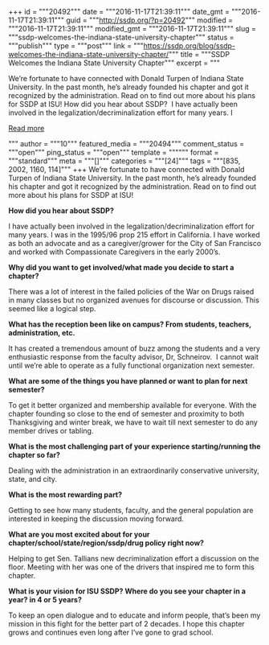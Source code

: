 +++
id = """20492"""
date = """2016-11-17T21:39:11"""
date_gmt = """2016-11-17T21:39:11"""
guid = """http://ssdp.org/?p=20492"""
modified = """2016-11-17T21:39:11"""
modified_gmt = """2016-11-17T21:39:11"""
slug = """ssdp-welcomes-the-indiana-state-university-chapter"""
status = """publish"""
type = """post"""
link = """https://ssdp.org/blog/ssdp-welcomes-the-indiana-state-university-chapter/"""
title = """SSDP Welcomes the Indiana State University Chapter"""
excerpt = """<p>We&#8217;re fortunate to have connected with Donald Turpen of Indiana State University. In the past month, he&#8217;s already founded his chapter and got it recognized by the administration. Read on to find out more about his plans for SSDP at ISU! How did you hear about SSDP?  I have actually been involved in the legalization/decriminalization effort for many years. I</p>
<div class="h10"></div>
<p><a class="more-link2 flat" href="https://ssdp.org/blog/ssdp-welcomes-the-indiana-state-university-chapter/">Read more</a></p>
"""
author = """10"""
featured_media = """20494"""
comment_status = """open"""
ping_status = """open"""
template = """"""
format = """standard"""
meta = """[]"""
categories = """[24]"""
tags = """[835, 2002, 1160, 114]"""
+++
We&#8217;re fortunate to have connected with Donald Turpen of Indiana State University. In the past month, he&#8217;s already founded his chapter and got it recognized by the administration. Read on to find out more about his plans for SSDP at ISU!

<strong>How did you hear about SSDP? </strong>

<span style="font-weight: 400;">I have actually been involved in the legalization/decriminalization effort for many years. I was in the 1995/96 prop 215 effort in California. I have worked as both an advocate and as a caregiver/grower for the City of San Francisco and worked with Compassionate Caregivers in the early 2000’s.</span>

<strong>Why did you want to get involved/what made you decide to start a chapter? </strong>

<span style="font-weight: 400;">There was a lot of interest in the failed policies of the War on Drugs raised in many classes but no organized avenues for discourse or discussion. This seemed like a logical step.</span>

<strong>What has the reception been like on campus? From students, teachers, administration, etc. </strong>

<span style="font-weight: 400;">It has created a tremendous amount of buzz among the students and a very enthusiastic response from the faculty advisor, Dr, Schneirov.  I cannot wait until we’re able to operate as a fully functional organization next semester.</span>

<strong>What are some of the things you have planned or want to plan for next semester? </strong>

<span style="font-weight: 400;">To get it better organized and membership available for everyone. With the chapter founding so close to the end of semester and proximity to both Thanksgiving and winter break, we have to wait till next semester to do any member drives or tabling.</span>

<strong>What is the most challenging part of your experience starting/running the chapter so far? </strong>

<span style="font-weight: 400;">Dealing with the administration in an extraordinarily conservative university, state, and city.</span>

<strong>What is the most rewarding part? </strong>

<span style="font-weight: 400;">Getting to see how many students, faculty, and the general population are interested in keeping the discussion moving forward.</span>

<strong>What are you most excited about for your chapter/school/state/region/ssdp/drug policy right now?</strong>

<span style="font-weight: 400;">Helping to get Sen. Tallians new decriminalization effort a discussion on the floor. Meeting with her was one of the drivers that inspired me to form this chapter.</span>

<strong>What is your vision for ISU SSDP? Where do you see your chapter in a year? in 4 or 5 years?</strong>

<span style="font-weight: 400;">To keep an open dialogue and to educate and inform people, that’s been my mission in this fight for the better part of 2 decades. I hope this chapter grows and continues even long after I’ve gone to grad school.</span>

